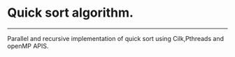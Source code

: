 # Quick sort algorithm.
-----------------------------------------------------------------------------------------
Parallel and recursive  implementation of quick sort using  Cilk,Pthreads and openMP APIS.

